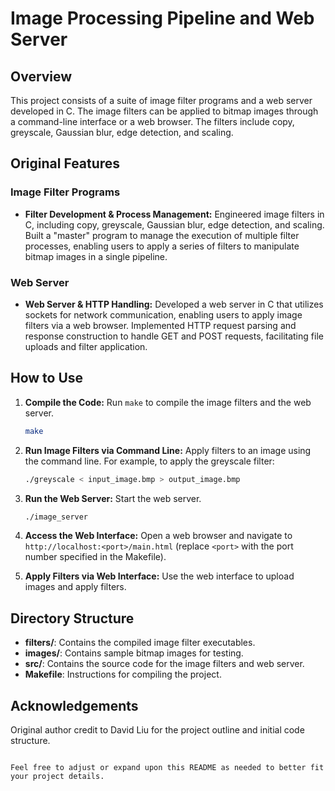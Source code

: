 # Image Processing Pipeline and Web Server

## Overview

This project consists of a suite of image filter programs and a web server developed in C. The image filters can be applied to bitmap images through a command-line interface or a web browser. The filters include copy, greyscale, Gaussian blur, edge detection, and scaling.

## Original Features

### Image Filter Programs
- **Filter Development & Process Management:** Engineered image filters in C, including copy, greyscale, Gaussian blur, edge detection, and scaling. Built a "master" program to manage the execution of multiple filter processes, enabling users to apply a series of filters to manipulate bitmap images in a single pipeline.

### Web Server
- **Web Server & HTTP Handling:** Developed a web server in C that utilizes sockets for network communication, enabling users to apply image filters via a web browser. Implemented HTTP request parsing and response construction to handle GET and POST requests, facilitating file uploads and filter application.

## How to Use

1. **Compile the Code:**
   Run `make` to compile the image filters and the web server.
   ```sh
   make
   ```

2. **Run Image Filters via Command Line:**
   Apply filters to an image using the command line. For example, to apply the greyscale filter:
   ```sh
   ./greyscale < input_image.bmp > output_image.bmp
   ```

3. **Run the Web Server:**
   Start the web server.
   ```sh
   ./image_server
   ```

4. **Access the Web Interface:**
   Open a web browser and navigate to `http://localhost:<port>/main.html` (replace `<port>` with the port number specified in the Makefile).

5. **Apply Filters via Web Interface:**
   Use the web interface to upload images and apply filters.

## Directory Structure

- **filters/**: Contains the compiled image filter executables.
- **images/**: Contains sample bitmap images for testing.
- **src/**: Contains the source code for the image filters and web server.
- **Makefile**: Instructions for compiling the project.

## Acknowledgements

Original author credit to David Liu for the project outline and initial code structure.
```

Feel free to adjust or expand upon this README as needed to better fit your project details.
